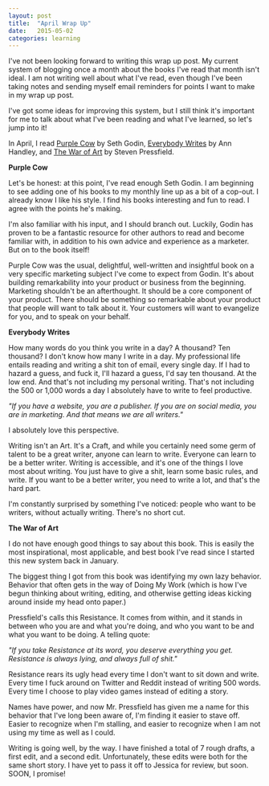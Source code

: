 ```yaml
---
layout: post
title:  "April Wrap Up"
date:   2015-05-02
categories: learning
---
```


I've not been looking forward to writing this wrap up post. My current system of blogging once a month about the books I've read that month isn't ideal. I am not writing well about what I've read, even though I've been taking notes and sending myself email reminders for points I want to make in my wrap up post.

I've got some ideas for improving this system, but I still think it's important for me to talk about what I've been reading and what I've learned, so let's jump into it!

In April, I read [Purple Cow](http://www.amazon.com/Purple-Cow-New-Edition-Remarkable-Includes/dp/1591843170) by Seth Godin, [Everybody Writes](http://annhandley.com/everybodywrites/) by Ann Handley, and [The War of Art](http://www.stevenpressfield.com/the-war-of-art/) by Steven Pressfield.

**Purple Cow**

Let's be honest: at this point, I've read enough Seth Godin. I am beginning to see adding one of his books to my monthly line up as a bit of a cop-out. I already know I like his style. I find his books interesting and fun to read. I agree with the points he's making.

I'm also familiar with his input, and I should branch out. Luckily, Godin has proven to be a fantastic resource for other authors to read and become familiar with, in addition to his own advice and experience as a marketer. But on to the book itself!

Purple Cow was the usual, delightful, well-written and insightful book on a very specific marketing subject I've come to expect from Godin. It's about building remarkability into your product or business from the beginning. Marketing shouldn't be an afterthought. It should be a core component of your product. There should be something so remarkable about your product that people will want to talk about it. Your customers will want to evangelize for you, and to speak on your behalf.

**Everybody Writes**

How many words do you think you write in a day? A thousand? Ten thousand? I don't know how many I write in a day. My professional life entails reading and writing a shit ton of email, every single day. If I had to hazard a guess, and fuck it, I'll hazard a guess, I'd say ten thousand. At the low end. And that's not including my personal writing. That's not including the 500 or 1,000 words a day I absolutely have to write to feel productive.

*"If you have a website, you are a publisher. If you are on social media, you are in marketing. And that means we are all writers."*

I absolutely love this perspective.

Writing isn't an Art. It's a Craft, and while you certainly need some germ of talent to be a great writer, anyone can learn to write. Everyone can learn to be a better writer. Writing is accessible, and it's one of the things I love most about writing. You just have to give a shit, learn some basic rules, and write. If you want to be a better writer, you need to write a lot, and that's the hard part.

I'm constantly surprised by something I've noticed: people who want to be writers, without actually writing. There's no short cut.

**The War of Art**

I do not have enough good things to say about this book. This is easily the most inspirational, most applicable, and best book I've read since I started this new system back in January.

The biggest thing I got from this book was identifying my own lazy behavior. Behavior that often gets in the way of Doing My Work (which is how I've begun thinking about writing, editing, and otherwise getting ideas kicking around inside my head onto paper.)

Pressfield's calls this Resistance. It comes from within, and it stands in between who you are and what you're doing, and who you want to be and what you want to be doing. A telling quote:

*"If you take Resistance at its word, you deserve everything you get. Resistance is always lying, and always full of shit."*

Resistance rears its ugly head every time I don't want to sit down and write. Every time I fuck around on Twitter and Reddit instead of writing 500 words. Every time I choose to play video games instead of editing a story.

Names have power, and now Mr. Pressfield has given me a name for this behavior that I've long been aware of, I'm finding it easier to stave off. Easier to recognize when I'm stalling, and easier to recognize when I am not using my time as well as I could.

Writing is going well, by the way. I have finished a total of 7 rough drafts, a first edit, and a second edit. Unfortunately, these edits were both for the same short story. I have yet to pass it off to Jessica for review, but soon. SOON, I promise!